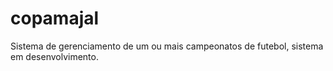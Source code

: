 # copamajal
Sistema de gerenciamento de um ou mais campeonatos de futebol, sistema em desenvolvimento.

